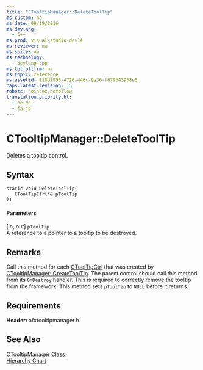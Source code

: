 ```yaml
---
title: "CTooltipManager::DeleteToolTip"
ms.custom: na
ms.date: 09/19/2016
ms.devlang: 
  - C++
ms.prod: visual-studio-dev14
ms.reviewer: na
ms.suite: na
ms.technology: 
  - devlang-cpp
ms.tgt_pltfrm: na
ms.topic: reference
ms.assetid: 118d2955-4726-446c-9a36-f679343938e0
caps.latest.revision: 15
robots: noindex,nofollow
translation.priority.ht: 
  - de-de
  - ja-jp
---
```

# CTooltipManager::DeleteToolTip
Deletes a tooltip control.  
  
## Syntax  
  
```  
static void DeleteToolTip(  
   CToolTipCtrl*& pToolTip   
);  
```  
  
#### Parameters  
 [in, out] `pToolTip`  
 A reference to a pointer to a tooltip to be destroyed.  
  
## Remarks  
 Call this method for each [CToolTipCtrl](../vs140/CToolTipCtrl-Class.md) that was created by [CTooltipManager::CreateToolTip](../vs140/CTooltipManager--CreateToolTip.md). The parent control should call this method from its `OnDestroy` handler. This is required to correctly remove the tooltip from the framework. This method sets `pToolTip` to `NULL` before it returns.  
  
## Requirements  
 **Header:** afxtooltipmanager.h  
  
## See Also  
 [CTooltipManager Class](../vs140/CTooltipManager-Class.md)   
 [Hierarchy Chart](../vs140/Hierarchy-Chart.md)
